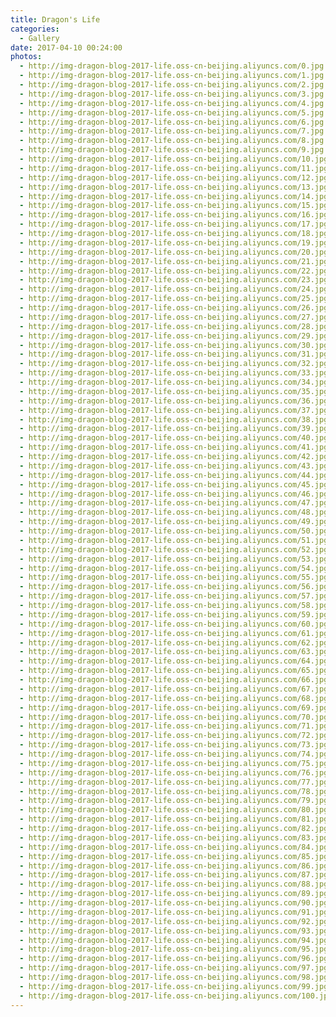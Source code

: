 ```yaml
---
title: Dragon's Life
categories:
  - Gallery
date: 2017-04-10 00:24:00
photos:
  - http://img-dragon-blog-2017-life.oss-cn-beijing.aliyuncs.com/0.jpg
  - http://img-dragon-blog-2017-life.oss-cn-beijing.aliyuncs.com/1.jpg
  - http://img-dragon-blog-2017-life.oss-cn-beijing.aliyuncs.com/2.jpg
  - http://img-dragon-blog-2017-life.oss-cn-beijing.aliyuncs.com/3.jpg
  - http://img-dragon-blog-2017-life.oss-cn-beijing.aliyuncs.com/4.jpg
  - http://img-dragon-blog-2017-life.oss-cn-beijing.aliyuncs.com/5.jpg
  - http://img-dragon-blog-2017-life.oss-cn-beijing.aliyuncs.com/6.jpg
  - http://img-dragon-blog-2017-life.oss-cn-beijing.aliyuncs.com/7.jpg
  - http://img-dragon-blog-2017-life.oss-cn-beijing.aliyuncs.com/8.jpg
  - http://img-dragon-blog-2017-life.oss-cn-beijing.aliyuncs.com/9.jpg
  - http://img-dragon-blog-2017-life.oss-cn-beijing.aliyuncs.com/10.jpg
  - http://img-dragon-blog-2017-life.oss-cn-beijing.aliyuncs.com/11.jpg
  - http://img-dragon-blog-2017-life.oss-cn-beijing.aliyuncs.com/12.jpg
  - http://img-dragon-blog-2017-life.oss-cn-beijing.aliyuncs.com/13.jpg
  - http://img-dragon-blog-2017-life.oss-cn-beijing.aliyuncs.com/14.jpg
  - http://img-dragon-blog-2017-life.oss-cn-beijing.aliyuncs.com/15.jpg
  - http://img-dragon-blog-2017-life.oss-cn-beijing.aliyuncs.com/16.jpg
  - http://img-dragon-blog-2017-life.oss-cn-beijing.aliyuncs.com/17.jpg
  - http://img-dragon-blog-2017-life.oss-cn-beijing.aliyuncs.com/18.jpg
  - http://img-dragon-blog-2017-life.oss-cn-beijing.aliyuncs.com/19.jpg
  - http://img-dragon-blog-2017-life.oss-cn-beijing.aliyuncs.com/20.jpg
  - http://img-dragon-blog-2017-life.oss-cn-beijing.aliyuncs.com/21.jpg
  - http://img-dragon-blog-2017-life.oss-cn-beijing.aliyuncs.com/22.jpg
  - http://img-dragon-blog-2017-life.oss-cn-beijing.aliyuncs.com/23.jpg
  - http://img-dragon-blog-2017-life.oss-cn-beijing.aliyuncs.com/24.jpg
  - http://img-dragon-blog-2017-life.oss-cn-beijing.aliyuncs.com/25.jpg
  - http://img-dragon-blog-2017-life.oss-cn-beijing.aliyuncs.com/26.jpg
  - http://img-dragon-blog-2017-life.oss-cn-beijing.aliyuncs.com/27.jpg
  - http://img-dragon-blog-2017-life.oss-cn-beijing.aliyuncs.com/28.jpg
  - http://img-dragon-blog-2017-life.oss-cn-beijing.aliyuncs.com/29.jpg
  - http://img-dragon-blog-2017-life.oss-cn-beijing.aliyuncs.com/30.jpg
  - http://img-dragon-blog-2017-life.oss-cn-beijing.aliyuncs.com/31.jpg
  - http://img-dragon-blog-2017-life.oss-cn-beijing.aliyuncs.com/32.jpg
  - http://img-dragon-blog-2017-life.oss-cn-beijing.aliyuncs.com/33.jpg
  - http://img-dragon-blog-2017-life.oss-cn-beijing.aliyuncs.com/34.jpg
  - http://img-dragon-blog-2017-life.oss-cn-beijing.aliyuncs.com/35.jpg
  - http://img-dragon-blog-2017-life.oss-cn-beijing.aliyuncs.com/36.jpg
  - http://img-dragon-blog-2017-life.oss-cn-beijing.aliyuncs.com/37.jpg
  - http://img-dragon-blog-2017-life.oss-cn-beijing.aliyuncs.com/38.jpg
  - http://img-dragon-blog-2017-life.oss-cn-beijing.aliyuncs.com/39.jpg
  - http://img-dragon-blog-2017-life.oss-cn-beijing.aliyuncs.com/40.jpg
  - http://img-dragon-blog-2017-life.oss-cn-beijing.aliyuncs.com/41.jpg
  - http://img-dragon-blog-2017-life.oss-cn-beijing.aliyuncs.com/42.jpg
  - http://img-dragon-blog-2017-life.oss-cn-beijing.aliyuncs.com/43.jpg
  - http://img-dragon-blog-2017-life.oss-cn-beijing.aliyuncs.com/44.jpg
  - http://img-dragon-blog-2017-life.oss-cn-beijing.aliyuncs.com/45.jpg
  - http://img-dragon-blog-2017-life.oss-cn-beijing.aliyuncs.com/46.jpg
  - http://img-dragon-blog-2017-life.oss-cn-beijing.aliyuncs.com/47.jpg
  - http://img-dragon-blog-2017-life.oss-cn-beijing.aliyuncs.com/48.jpg
  - http://img-dragon-blog-2017-life.oss-cn-beijing.aliyuncs.com/49.jpg
  - http://img-dragon-blog-2017-life.oss-cn-beijing.aliyuncs.com/50.jpg
  - http://img-dragon-blog-2017-life.oss-cn-beijing.aliyuncs.com/51.jpg
  - http://img-dragon-blog-2017-life.oss-cn-beijing.aliyuncs.com/52.jpg
  - http://img-dragon-blog-2017-life.oss-cn-beijing.aliyuncs.com/53.jpg
  - http://img-dragon-blog-2017-life.oss-cn-beijing.aliyuncs.com/54.jpg
  - http://img-dragon-blog-2017-life.oss-cn-beijing.aliyuncs.com/55.jpg
  - http://img-dragon-blog-2017-life.oss-cn-beijing.aliyuncs.com/56.jpg
  - http://img-dragon-blog-2017-life.oss-cn-beijing.aliyuncs.com/57.jpg
  - http://img-dragon-blog-2017-life.oss-cn-beijing.aliyuncs.com/58.jpg
  - http://img-dragon-blog-2017-life.oss-cn-beijing.aliyuncs.com/59.jpg
  - http://img-dragon-blog-2017-life.oss-cn-beijing.aliyuncs.com/60.jpg
  - http://img-dragon-blog-2017-life.oss-cn-beijing.aliyuncs.com/61.jpg
  - http://img-dragon-blog-2017-life.oss-cn-beijing.aliyuncs.com/62.jpg
  - http://img-dragon-blog-2017-life.oss-cn-beijing.aliyuncs.com/63.jpg
  - http://img-dragon-blog-2017-life.oss-cn-beijing.aliyuncs.com/64.jpg
  - http://img-dragon-blog-2017-life.oss-cn-beijing.aliyuncs.com/65.jpg
  - http://img-dragon-blog-2017-life.oss-cn-beijing.aliyuncs.com/66.jpg
  - http://img-dragon-blog-2017-life.oss-cn-beijing.aliyuncs.com/67.jpg
  - http://img-dragon-blog-2017-life.oss-cn-beijing.aliyuncs.com/68.jpg
  - http://img-dragon-blog-2017-life.oss-cn-beijing.aliyuncs.com/69.jpg
  - http://img-dragon-blog-2017-life.oss-cn-beijing.aliyuncs.com/70.jpg
  - http://img-dragon-blog-2017-life.oss-cn-beijing.aliyuncs.com/71.jpg
  - http://img-dragon-blog-2017-life.oss-cn-beijing.aliyuncs.com/72.jpg
  - http://img-dragon-blog-2017-life.oss-cn-beijing.aliyuncs.com/73.jpg
  - http://img-dragon-blog-2017-life.oss-cn-beijing.aliyuncs.com/74.jpg
  - http://img-dragon-blog-2017-life.oss-cn-beijing.aliyuncs.com/75.jpg
  - http://img-dragon-blog-2017-life.oss-cn-beijing.aliyuncs.com/76.jpg
  - http://img-dragon-blog-2017-life.oss-cn-beijing.aliyuncs.com/77.jpg
  - http://img-dragon-blog-2017-life.oss-cn-beijing.aliyuncs.com/78.jpg
  - http://img-dragon-blog-2017-life.oss-cn-beijing.aliyuncs.com/79.jpg
  - http://img-dragon-blog-2017-life.oss-cn-beijing.aliyuncs.com/80.jpg
  - http://img-dragon-blog-2017-life.oss-cn-beijing.aliyuncs.com/81.jpg
  - http://img-dragon-blog-2017-life.oss-cn-beijing.aliyuncs.com/82.jpg
  - http://img-dragon-blog-2017-life.oss-cn-beijing.aliyuncs.com/83.jpg
  - http://img-dragon-blog-2017-life.oss-cn-beijing.aliyuncs.com/84.jpg
  - http://img-dragon-blog-2017-life.oss-cn-beijing.aliyuncs.com/85.jpg
  - http://img-dragon-blog-2017-life.oss-cn-beijing.aliyuncs.com/86.jpg
  - http://img-dragon-blog-2017-life.oss-cn-beijing.aliyuncs.com/87.jpg
  - http://img-dragon-blog-2017-life.oss-cn-beijing.aliyuncs.com/88.jpg
  - http://img-dragon-blog-2017-life.oss-cn-beijing.aliyuncs.com/89.jpg
  - http://img-dragon-blog-2017-life.oss-cn-beijing.aliyuncs.com/90.jpg
  - http://img-dragon-blog-2017-life.oss-cn-beijing.aliyuncs.com/91.jpg
  - http://img-dragon-blog-2017-life.oss-cn-beijing.aliyuncs.com/92.jpg
  - http://img-dragon-blog-2017-life.oss-cn-beijing.aliyuncs.com/93.jpg
  - http://img-dragon-blog-2017-life.oss-cn-beijing.aliyuncs.com/94.jpg
  - http://img-dragon-blog-2017-life.oss-cn-beijing.aliyuncs.com/95.jpg
  - http://img-dragon-blog-2017-life.oss-cn-beijing.aliyuncs.com/96.jpg
  - http://img-dragon-blog-2017-life.oss-cn-beijing.aliyuncs.com/97.jpg
  - http://img-dragon-blog-2017-life.oss-cn-beijing.aliyuncs.com/98.jpg
  - http://img-dragon-blog-2017-life.oss-cn-beijing.aliyuncs.com/99.jpg
  - http://img-dragon-blog-2017-life.oss-cn-beijing.aliyuncs.com/100.jpg
---
```

